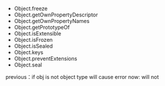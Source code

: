 
- Object.freeze
- Object.getOwnPropertyDescriptor
- Object.getOwnPropertyNames
- Object.getPrototypeOf
- Object.isExtensible
- Object.isFrozen
- Object.isSealed
- Object.keys
- Object.preventExtensions
- Object.seal

previous：if obj is not object type will cause error
now: will not


